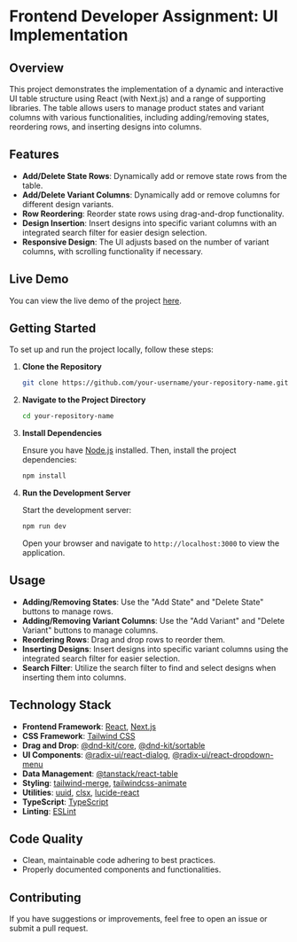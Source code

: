 # Frontend Developer Assignment: UI Implementation

## Overview

This project demonstrates the implementation of a dynamic and interactive UI table structure using React (with Next.js) and a range of supporting libraries. The table allows users to manage product states and variant columns with various functionalities, including adding/removing states, reordering rows, and inserting designs into columns.

## Features

- **Add/Delete State Rows**: Dynamically add or remove state rows from the table.
- **Add/Delete Variant Columns**: Dynamically add or remove columns for different design variants.
- **Row Reordering**: Reorder state rows using drag-and-drop functionality.
- **Design Insertion**: Insert designs into specific variant columns with an integrated search filter for easier design selection.
- **Responsive Design**: The UI adjusts based on the number of variant columns, with scrolling functionality if necessary.

## Live Demo

You can view the live demo of the project [here](https://retain-iq-beta.vercel.app/).

## Getting Started

To set up and run the project locally, follow these steps:

1. **Clone the Repository**

    ```bash
    git clone https://github.com/your-username/your-repository-name.git
    ```

2. **Navigate to the Project Directory**

    ```bash
    cd your-repository-name
    ```

3. **Install Dependencies**

    Ensure you have [Node.js](https://nodejs.org/) installed. Then, install the project dependencies:

    ```bash
    npm install
    ```

4. **Run the Development Server**

    Start the development server:

    ```bash
    npm run dev
    ```

    Open your browser and navigate to `http://localhost:3000` to view the application.

## Usage

- **Adding/Removing States**: Use the "Add State" and "Delete State" buttons to manage rows.
- **Adding/Removing Variant Columns**: Use the "Add Variant" and "Delete Variant" buttons to manage columns.
- **Reordering Rows**: Drag and drop rows to reorder them.
- **Inserting Designs**: Insert designs into specific variant columns using the integrated search filter for easier selection.
- **Search Filter**: Utilize the search filter to find and select designs when inserting them into columns.

## Technology Stack

- **Frontend Framework**: [React](https://reactjs.org/), [Next.js](https://nextjs.org/)
- **CSS Framework**: [Tailwind CSS](https://tailwindcss.com/)
- **Drag and Drop**: [@dnd-kit/core](https://www.npmjs.com/package/@dnd-kit/core), [@dnd-kit/sortable](https://www.npmjs.com/package/@dnd-kit/sortable)
- **UI Components**: [@radix-ui/react-dialog](https://www.npmjs.com/package/@radix-ui/react-dialog), [@radix-ui/react-dropdown-menu](https://www.npmjs.com/package/@radix-ui/react-dropdown-menu)
- **Data Management**: [@tanstack/react-table](https://www.npmjs.com/package/@tanstack/react-table)
- **Styling**: [tailwind-merge](https://www.npmjs.com/package/tailwind-merge), [tailwindcss-animate](https://www.npmjs.com/package/tailwindcss-animate)
- **Utilities**: [uuid](https://www.npmjs.com/package/uuid), [clsx](https://www.npmjs.com/package/clsx), [lucide-react](https://www.npmjs.com/package/lucide-react)
- **TypeScript**: [TypeScript](https://www.typescriptlang.org/)
- **Linting**: [ESLint](https://eslint.org/)

## Code Quality

- Clean, maintainable code adhering to best practices.
- Properly documented components and functionalities.

## Contributing

If you have suggestions or improvements, feel free to open an issue or submit a pull request.


